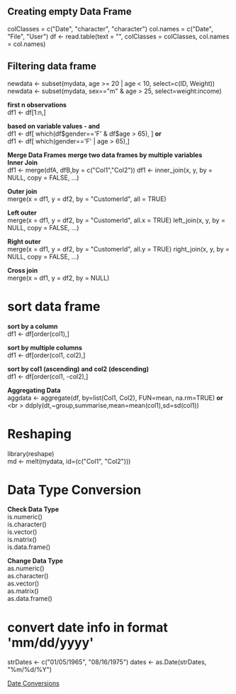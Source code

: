 ## Creating empty Data Frame <br />

colClasses = c("Date", "character", "character")
col.names = c("Date", "File", "User")
df <- read.table(text = "", colClasses = colClasses, col.names = col.names)

## Filtering data frame <br />
newdata <- subset(mydata, age >= 20 | age < 10, select=c(ID, Weight))
newdata <- subset(mydata, sex=="m" & age > 25, select=weight:income)

**first n observations** <br />
df1 <- df[1:n,]

**based on variable values - and** <br />
df1 <- df[ which(df$gender=='F' & df$age > 65), ]
**or** <br />
df1 <- df[ which(gender=='F' | age > 65),]

**Merge Data Frames**
**merge two data frames by multiple variables** <br />
**Inner Join** <br />
df1 <- merge(dfA, dfB,by = c("Col1","Col2"))
df1 <- inner_join(x, y, by = NULL, copy = FALSE, ...)

**Outer join** <br /> 
merge(x = df1, y = df2, by = "CustomerId", all = TRUE)

**Left outer** <br />
merge(x = df1, y = df2, by = "CustomerId", all.x = TRUE)
left_join(x, y, by = NULL, copy = FALSE, ...)

**Right outer** <br />
merge(x = df1, y = df2, by = "CustomerId", all.y = TRUE)
right_join(x, y, by = NULL, copy = FALSE, ...)

**Cross join** <br />
merge(x = df1, y = df2, by = NULL)

# sort data frame
**sort by a column** <br />
df1 <- df[order(col1),]

**sort by multiple columns** <br /> 
df1 <- df[order(col1, col2),]

**sort by col1 (ascending) and col2 (descending)** <br />
df1 <- df[order(col1, -col2),]

**Aggregating Data** <br />
aggdata <- aggregate(df, by=list(Col1, Col2), FUN=mean, na.rm=TRUE)
**or** <br \>
ddply(dt,~group,summarise,mean=mean(col1),sd=sd(col1))

# Reshaping
library(reshape) <br />
md <- melt(mydata, id=(c("Col1", "Col2"))) <br />

# Data Type Conversion
**Check Data Type** <br />
is.numeric() <br />
is.character() <br />
is.vector() <br />
is.matrix() <br />
is.data.frame() <br />

**Change Data Type** <br />
as.numeric() <br />
as.character() <br />
as.vector() <br />
as.matrix() <br />
as.data.frame() <br />

# convert date info in format 'mm/dd/yyyy'
strDates <- c("01/05/1965", "08/16/1975")
dates <- as.Date(strDates, "%m/%d/%Y")

[Date Conversions](https://www.statmethods.net/input/dates.html/)
